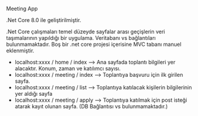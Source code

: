 Meeting App

.Net Core 8.0 ile geliştirilmiştir. 

.Net Core çalışmaları temel düzeyde sayfalar arası geçişlerin veri taşımalarının yapıldığı bir uygulama. Veritabanı vs bağlantıları bulunmamaktadır.
Boş bir .net core projesi içerisine MVC tabanı manuel eklenmiştir.

* localhost:xxxx / home / index --> Ana sayfada toplantı bilgileri yer alacaktır. Konum, zaman ve katılımcı sayısı.
* localhost:xxxx / meeting / index --> Toplantıya başvuru için ilk girilen sayfa.
* localhost:xxxx / meeting / list --> Toplantıya katılacak kişilerin bilgilerinin yer aldığı sayfa
* localhost:xxxx / meeting / apply  --> Toplantıya katılmak için post isteği atarak kayıt olunan sayfa. (DB Bağlantısı vs bulunmamaktadır.)

